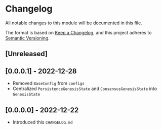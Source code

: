 # Changelog

All notable changes to this module will be documented in this file.

The format is based on [Keep a Changelog](https://keepachangelog.com/en/1.0.0/),
and this project adheres to [Semantic Versioning](https://semver.org/spec/v2.0.0.html).

## [Unreleased]

## [0.0.0.1] - 2022-12-28

- Removed `BaseConfig` from `configs`
- Centralized `PersistenceGenesisState` and `ConsensusGenesisState` into `GenesisState`

## [0.0.0.0] - 2022-12-22

- Introduced this `CHANGELOG.md`
